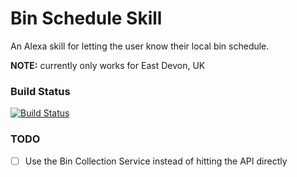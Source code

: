 # Bin Schedule Skill

An Alexa skill for letting the user know their local bin schedule.

**NOTE:** currently only works for East Devon, UK

### Build Status

[![Build Status](https://travis-ci.org/willis7/bin-schedule-service.svg?branch=master)](https://travis-ci.org/willis7/bin-schedule-service)

### TODO

- [ ] Use the Bin Collection Service instead of hitting the API directly

